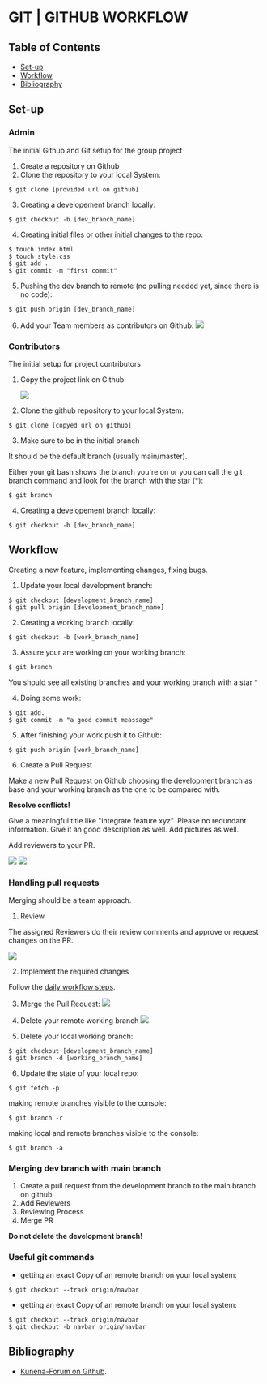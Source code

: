 # GIT | GITHUB WORKFLOW

## Table of Contents

- [Set-up](#set-up)
- [Workflow](#workflow)
- [Bibliography](#bibliography)

## Set-up

### Admin

The initial Github and Git setup for the group project

1. Create a repository on Github
2. Clone the repository to your local System:

```
$ git clone [provided url on github]
```

3. Creating a developement branch locally:

```
$ git checkout -b [dev_branch_name]
```

4. Creating initial files or other initial changes to the repo:

```
$ touch index.html
$ touch style.css
$ git add .
$ git commit -m "first commit"
```

5. Pushing the dev branch to remote (no pulling needed yet, since there is no code):

```
$ git push origin [dev_branch_name]
```

6. Add your Team members as contributors on Github:
   ![](./img/github_collaborators.png)

### Contributors

The initial setup for project contributors

1. Copy the project link on Github

   ![](./img/gitHub_link.png)

2. Clone the github repository to your local System:

```
$ git clone [copyed url on github]
```

3. Make sure to be in the initial branch

It should be the default branch (usually main/master).

Either your git bash shows the branch you're on or you can call the git branch command and look for the branch with the star (\*):

```
$ git branch
```

4. Creating a developement branch locally:

```
$ git checkout -b [dev_branch_name]
```

## Workflow

Creating a new feature, implementing changes, fixing bugs.

1. Update your local development branch:

```
$ git checkout [development_branch_name]
$ git pull origin [development_branch_name]
```

2. Creating a working branch locally:

```
$ git checkout -b [work_branch_name]
```

3. Assure your are working on your working branch:

```
$ git branch
```

You should see all existing branches and your working branch with a star \*

4. Doing some work:

```
$ git add.
$ git commit -m "a good commit meassage"
```

5. After finishing your work push it to Github:

```
$ git push origin [work_branch_name]
```

6. Create a Pull Request

Make a new Pull Request on Github choosing the development branch as base and your working branch as the one to be compared with.

**Resolve conflicts!**

Give a meaningful title like "integrate feature xyz". Please no redundant information. Give it an good description as well. Add pictures as well.

Add reviewers to your PR.

![](./img/compare_and_pullRequest.png)
![](./img/open_PR.png)

### Handling pull requests

Merging should be a team approach.

1. Review

The assigned Reviewers do their review comments and approve or request changes on the PR.

![](./img/review_PR.png)

2. Implement the required changes

Follow the [daily workflow steps](#daily_workflow).

3. Merge the Pull Request:
   ![](./img/merge_PR.png)

4. Delete your remote working branch
   ![](./img/delete_remote_working_branch.png)

5. Delete your local working branch:

```
$ git checkout [development_branch_name]
$ git branch -d [working_branch_name]
```

6. Update the state of your local repo:

```
$ git fetch -p
```

making remote branches visible to the console:

```
$ git branch -r
```

making local and remote branches visible to the console:

```
$ git branch -a
```

### Merging dev branch with main branch

1. Create a pull request from the development branch to the main branch on github
2. Add Reviewers
3. Reviewing Process
4. Merge PR

**Do not delete the development branch!**

### Useful git commands

- getting an exact Copy of an remote branch on your local system:

```
$ git checkout --track origin/navbar
```

- getting an exact Copy of an remote branch on your local system:

```
$ git checkout --track origin/navbar
$ git checkout -b navbar origin/navbar
```

## Bibliography

- [Kunena-Forum on Github](https://github.com/Kunena/Kunena-Forum/wiki/Create-a-new-branch-with-git-and-manage-branches).
